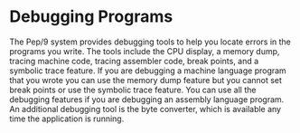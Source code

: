 # Debugging Programs

The Pep/9 system provides debugging tools to help you locate errors in the programs you write.
The tools include the CPU display, a memory dump, tracing machine code, tracing assembler code, break points, and a symbolic trace feature.
If you are debugging a machine language program that you wrote you can use the memory dump feature but you cannot set break points or use the symbolic trace feature.
You can use all the debugging features if you are debugging an assembly language program.
An additional debugging tool is the byte converter, which is available any time the application is running.
